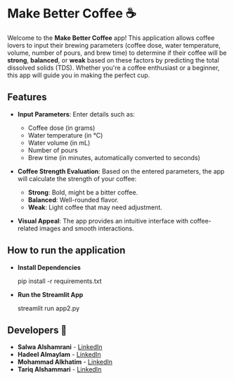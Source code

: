 # Make Better Coffee ☕️

Welcome to the **Make Better Coffee** app! This application allows coffee lovers to input their brewing parameters (coffee dose, water temperature, volume, number of pours, and brew time) to determine if their coffee will be **strong**, **balanced**, or **weak** based on these factors by predicting the total dissolved solids (TDS). Whether you're a coffee enthusiast or a beginner, this app will guide you in making the perfect cup.

## Features

* **Input Parameters**: Enter details such as:
    * Coffee dose (in grams)
    * Water temperature (in °C)
    * Water volume (in mL)
    * Number of pours
    * Brew time (in minutes, automatically converted to seconds)

* **Coffee Strength Evaluation**: Based on the entered parameters, the app will calculate the strength of your coffee:
    * **Strong**: Bold, might be a bitter coffee.
    * **Balanced**: Well-rounded flavor.
    * **Weak**: Light coffee that may need adjustment.

* **Visual Appeal**: The app provides an intuitive interface with coffee-related images and smooth interactions.

## How to run the application

* **Install Dependencies**

   pip install -r requirements.txt

* **Run the Streamlit App**
  
    streamlit run app2.py

## Developers 👏


- **Salwa Alshamrani** - [LinkedIn](https://www.linkedin.com/in/salwa-alshamrani-a37419236/)
- **Hadeel Almaylam** - [LinkedIn](https://www.linkedin.com/in/hadeelalmaylam/)
- **Mohammad Alkhatim** - [LinkedIn](https://www.linkedin.com/in/mohammad-alkhatim-9b1770266/)
- **Tariq Alshammari** - [LinkedIn](https://www.linkedin.com/in/tariq-alshammari-173a91298/)
